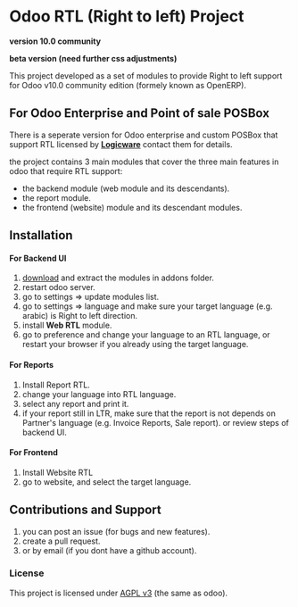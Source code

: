 # Odoo RTL (Right to left) Project

**version 10.0 community**

**beta version (need further css adjustments)**

This project developed as a set of modules to provide Right to left support for Odoo v10.0 community edition (formely known as OpenERP).


## For Odoo Enterprise and Point of sale POSBox
There is a seperate version for Odoo enterprise and custom POSBox that support RTL licensed by **[Logicware](http://logicware.sa)** contact them for details.


the project contains 3 main modules that cover the three main features in odoo that require RTL support:

* the backend module (web module and its descendants).
* the report module.
* the frontend (website) module and its descendant modules.

## Installation

#### For Backend UI
1. [download](https://github.com/barsi/odoo-rtl/archive/10.0.zip) and extract the modules in addons folder.
2. restart odoo server.
3. go to settings => update modules list.
4. go to settings => language and make sure your target language (e.g. arabic) is Right to left direction.
5. install **Web RTL** module.
6. go to preference and change your language to an RTL language, or restart your browser if you already using the target language.

#### For Reports
1. Install Report RTL.
2. change your language into RTL language.
3. select any report and print it.
4. if your report still in LTR, make sure that the report is not depends on Partner's language (e.g. Invoice Reports, Sale report). or review steps of backend UI.

#### For Frontend
1. Install Website RTL
2. go to website, and select the target language.


## Contributions and Support
1. you can post an issue (for bugs and new features).
2. create a pull request.
3. or by email (if you dont have a github account).


### License
This project is licensed under [AGPL v3](http://www.gnu.org/licenses/agpl-3.0.html) (the same as odoo).

